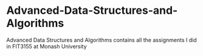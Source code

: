 # Advanced-Data-Structures-and-Algorithms
Advanced Data Structures and Algorithms contains all the assignments I did in FIT3155 at Monash University
